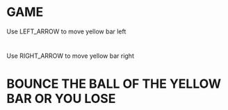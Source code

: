 # GAME
Use LEFT_ARROW to move yellow bar left
# 
Use RIGHT_ARROW to move yellow bar right

# BOUNCE THE BALL OF THE YELLOW BAR OR YOU LOSE
